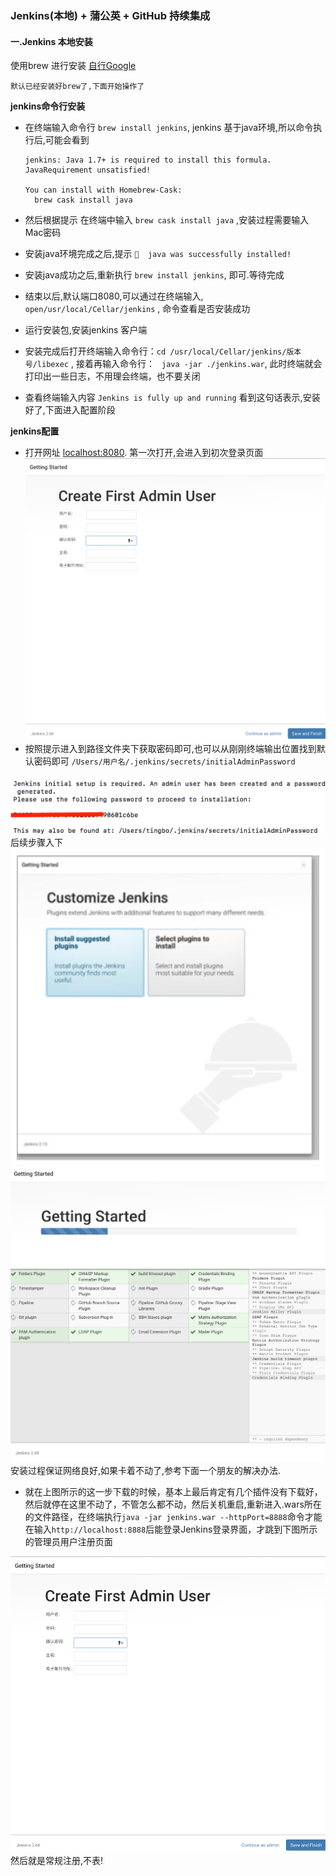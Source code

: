 ### Jenkins(本地) + 蒲公英 + GitHub  持续集成 

#### 一.Jenkins 本地安装
使用brew 进行安装  [自行Google](www.google.com)

`默认已经安装好brew了,下面开始操作了`

 **jenkins命令行安装**
 
-   在终端输入命令行 `brew install jenkins`, jenkins 基于java环境,所以命令执行后,可能会看到


	```
	jenkins: Java 1.7+ is required to install this formula.
	JavaRequirement unsatisfied!
	
	You can install with Homebrew-Cask:
	  brew cask install java
	```
* 然后根据提示 在终端中输入 `brew cask install java` ,安装过程需要输入Mac密码
 
* 安装java环境完成之后,提示 `🍺  java was successfully installed!`

* 安装java成功之后,重新执行 `brew install jenkins`, 即可.等待完成
* 结束以后,默认端口8080,可以通过在终端输入, `open/usr/local/Cellar/jenkins` , 命令查看是否安装成功

* 运行安装包,安装jenkins 客户端

* 安装完成后打开终端输入命令行：`cd /usr/local/Cellar/jenkins/版本号/libexec` , 接着再输入命令行： ` java -jar ./jenkins.war`,    此时终端就会打印出一些日志，不用理会终端，也不要关闭

* 查看终端输入内容 `Jenkins is fully up and running` 看到这句话表示,安装好了,下面进入配置阶段



**jenkins配置** 

* 打开网址 [localhost:8080](http://localhost:8080/login?from=%2F). 第一次打开,会进入到初次登录页面 ![](../img/Jenkins注册页面.png)
* 按照提示进入到路径文件夹下获取密码即可,也可以从刚刚终端输出位置找到默认密码即可 `/Users/用户名/.jenkins/secrets/initialAdminPassword` 

 ![](../img/Jenkins终端密码提示.png)
 后续步骤入下
 ![](../img/Jenkins配置选择页.png)
 ![](../img/Jenkins安装进度页.png)
 安装过程保证网络良好,如果卡着不动了,参考下面一个朋友的解决办法.

* 就在上图所示的这一步下载的时候，基本上最后肯定有几个插件没有下载好，然后就停在这里不动了，不管怎么都不动，然后关机重启,重新进入.wars所在的文件路径，在终端执行`java -jar jenkins.war --httpPort=8888`命令才能在输入`http://localhost:8888`后能登录Jenkins登录界面，才跳到下图所示的管理员用户注册页面

 ![](../img/Jenkins注册页面.png)
 然后就是常规注册,不表!
 

